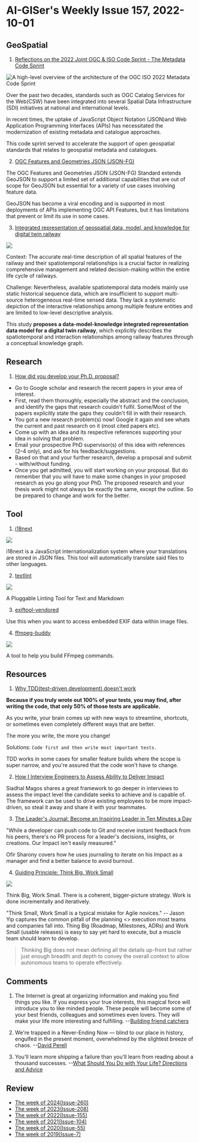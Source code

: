 # AI-GISer's Weekly Issue 157, 2022-10-01

## GeoSpatial

1. [Reflections on the 2022 Joint OGC & ISO Code Sprint - The Metadata Code Sprint](https://www.ogc.org/blog/4790)

![A high-level overview of the architecture of the OGC ISO 2022 Metadata Code Sprint](https://www.ogc.org/pub/www/files/blog/MetadSprintBlog_architecture.jpg)

Over the past two decades, standards such as OGC Catalog Services for the Web(CSW) have been integrated into several Spatial Data Infrastructure (SDI) initiatives at national and international levels.

In recent times, the uptake of JavaScript Object Notation (JSON)and Web Application Programming Interfaces (APIs) has necessitated the modernization of existing metadata and catalogue approaches.

This code sprint served to accelerate the support of open geospatial standards that relates to geospatial metadata and catalogues.

2. [OGC Features and Geometries JSON (JSON-FG)](https://github.com/opengeospatial/ogc-feat-geo-json)

The OGC Features and Geometries JSON (JSON-FG) Standard extends GeoJSON to support a limited set of additional capabilities that are out of scope for GeoJSON but essential for a variety of use cases involving feature data.

GeoJSON has become a viral encoding and is supported in most deployments of APIs implementing OGC API Features, but it has limitations that prevent or limit its use in some cases.

3. [Integrated representation of geospatial data, model, and knowledge for digital twin railway](https://www.tandfonline.com/doi/full/10.1080/17538947.2022.2127949?af=R)

![](https://www.tandfonline.com/na101/home/literatum/publisher/tandf/journals/content/tjde20/2022/tjde20.v015.i01/17538947.2022.2127949/20220927/images/medium/tjde_a_2127949_f0001_oc.jpg)

Context: The accurate real-time description of all spatial features of the railway and their spatiotemporal relationships is a crucial factor in realizing comprehensive management and related decision-making within the entire life cycle of railways.

Challenge: Nevertheless, available spatiotemporal data models mainly use static historical sequence data, which are insufficient to support multi-source heterogeneous real-time sensed data. They lack a systematic depiction of the interactive relationships among multiple feature entities and are limited to low-level descriptive analysis.

This study **proposes a data-model-knowledge integrated representation data model for a digital twin railway**, which explicitly describes the spatiotemporal and interaction relationships among railway features through a conceptual knowledge graph.

## Research

1. [How did you develop your Ph.D. proposal?](https://www.quora.com/How-did-you-develop-your-Ph-D-proposal)

- Go to Google scholar and research the recent papers in your area of interest.
- First, read them thoroughly, especially the abstract and the conclusion, and identify the gaps that research couldn't fulfil. Some/Most of the papers explicitly state the gaps they couldn't fill in with their research.
- You got a new research problem(s) now! Google it again and see whats the current and past research on it (most cited papers etc).
- Come up with an idea and its respective references supporting your idea in solving that problem.
- Email your prospective PhD supervisor(s) of this idea with references (2–4 only), and ask for his feedback/suggestions.
- Based on that and your further research, develop a proposal and submit - with/without funding.
- Once you get admitted, you will start working on your proposal. But do remember that you will have to make some changes in your proposed research as you go along your PhD. The proposed research and your thesis work might not always be exactly the same, except the outline. So be prepared to change and work for the better.

## Tool

1. [i18next](https://translate.i18next.com/)

![](https://res.cloudinary.com/cpress/image/upload/w_1280,e_sharpen:60,q_auto/gphi3erjesnfoahl6wf5.jpg)

i18next is a JavaScript internationalization system where your translations are stored in JSON files. This tool will automatically translate said files to other languages.

2. [textlint](https://textlint.github.io/)

![](https://github.com/textlint/textlint/raw/master/docs/assets/screenshot-lint-pretty-error.png)

A Pluggable Linting Tool for Text and Markdown

3. [exiftool-vendored](https://github.com/photostructure/exiftool-vendored.js)

Use this when you want to access embedded EXIF data within image files.

4. [ffmpeg-buddy](https://evanhahn.github.io/ffmpeg-buddy/)

![](https://cdn.beekka.com/blogimg/asset/202206/bg2022060904.webp)

A tool to help you build FFmpeg commands.

## Resources

1. [Why TDD(test-driven development) doesn't work](https://medium.com/@bsemaj/when-tdd-test-driven-development-doesnt-work-64ce0936611c)

**Because if you truly wrote out 100% of your tests, you may find, after writing the code, that only 50% of those tests are applicable.**

As you write, your brain comes up with new ways to streamline, shortcuts, or sometimes even completely different ways that are better.

The more you write, the more you change!

Solutions: `Code first and then write most important tests.`

TDD works in some cases for smaller feature builds where the scope is super narrow, and you're assured that the code won't have to change.

2. [How I Interview Engineers to Assess Ability to Deliver Impact](https://www.metaview.ai/resources/blog/how-i-interview-engineers-to-assess-ability-to-deliver-impact)

Siadhal Magos shares a great framework to go deeper in interviews to assess the impact level the candidate seeks to achieve and is capable of. The framework can be used to drive existing employees to be more impact-driven, so steal it away and share it with your teammates.

3. [The Leader's Journal: Become an Inspiring Leader in Ten Minutes a Day](https://leaddev.com/leadership-skills/leaders-journal-become-inspiring-leader-ten-minutes-day)

"While a developer can push code to Git and receive instant feedback from his peers, there's no PR process for a leader's decisions, insights, or creations. Our Impact isn't easily measured."

Ofir Sharony covers how he uses journaling to iterate on his Impact as a manager and find a better balance to avoid burnout.

4. [Guiding Principle: Think Big, Work Small](https://jchyip.medium.com/guiding-principle-think-big-work-small-8fb1fce6dd97)

![](https://miro.medium.com/max/720/1*nMGnnUl-dyIxd1L3RH6UQA.png)

Think Big, Work Small. There is a coherent, bigger-picture strategy. Work is done incrementally and iteratively.

"Think Small, Work Small is a typical mistake for Agile novices." -- Jason Yip captures the common pitfall of the planning <> execution most teams and companies fall into. Thing Big (Roadmap, Milestones, ADRs) and Work Small (usable releases) is easy to say yet hard to execute, but a muscle team should learn to develop.

> Thinking Big does not mean defining all the details up-front but rather just enough breadth and depth to convey the overall context to allow autonomous teams to operate effectively.

## Comments

1. The Internet is great at organizing information and making you find things you like. If you express your true interests, this magical force will introduce you to like minded people. These people will become some of your best friends, colleagues and sometimes even lovers. They will make your life more interesting and fulfilling.
   --[Building friend catchers](https://ferrucc.io/posts/friendcatchers/)

2. We're trapped in a Never-Ending Now — blind to our place in history, engulfed in the present moment, overwhelmed by the slightest breeze of chaos.
   --[David Perell](https://perell.com/essay/never-ending-now/)

3. You'll learn more shipping a failure than you'll learn from reading about a thousand successes.
   --[What Should You Do with Your Life? Directions and Advice](https://guzey.com/personal/what-should-you-do-with-your-life/)

## Review

- [The week of 2024(Issue-260)](../2024/issue-260.md)
- [The week of 2023(Issue-208)](../2023/issue-208.md)
- [The week of 2022(Issue-155)](../2022/issue-155.md)
- [The week of 2021(Issue-104)](../2021/issue-104.md)
- [The week of 2020(Issue-55)](../2020/issue-55.md)
- [The week of 2019(Issue-7)](../2019/issue-7.md)
